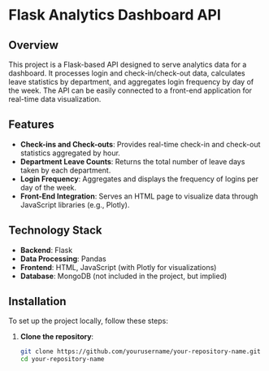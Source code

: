 # Flask Analytics Dashboard API

## Overview

This project is a Flask-based API designed to serve analytics data for a dashboard. It processes login and check-in/check-out data, calculates leave statistics by department, and aggregates login frequency by day of the week. The API can be easily connected to a front-end application for real-time data visualization.

## Features

- **Check-ins and Check-outs**: Provides real-time check-in and check-out statistics aggregated by hour.
- **Department Leave Counts**: Returns the total number of leave days taken by each department.
- **Login Frequency**: Aggregates and displays the frequency of logins per day of the week.
- **Front-End Integration**: Serves an HTML page to visualize data through JavaScript libraries (e.g., Plotly).

## Technology Stack

- **Backend**: Flask
- **Data Processing**: Pandas
- **Frontend**: HTML, JavaScript (with Plotly for visualizations)
- **Database**: MongoDB (not included in the project, but implied)

## Installation

To set up the project locally, follow these steps:

1. **Clone the repository**:
   ```bash
   git clone https://github.com/yourusername/your-repository-name.git
   cd your-repository-name
